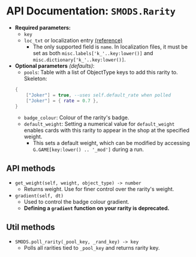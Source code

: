# API Documentation: `SMODS.Rarity`
- **Required parameters:**
    - `key`
    - `loc_txt` or localization entry [(reference)](https://github.com/Steamodded/smods/wiki/Localization)
        - The only supported field is `name`. In localization files, it must be set as both `misc.labels['k_'..key:lower()]` and `misc.dictionary['k_'..key:lower()]`.
- **Optional parameters** *(defaults)*:
    - `pools`: Table with a list of ObjectType keys to add this rarity to. Skeleton:
    ```lua
    {
        ["Joker"] = true, --uses self.default_rate when polled
        ["Joker"] = { rate = 0.7 },
    }
    ```
    - `badge_colour`: Colour of the rarity's badge.
    - `default_weight`: Setting a numerical value for `default_weight` enables cards with this rarity to appear in the shop at the specified weight.
        - This sets a default weight, which can be modified by accessing `G.GAME[key:lower() .. '_mod']` during a run.

## API methods
- `get_weight(self, weight, object_type) -> number`
    - Returns weight. Use for finer control over the rarity's weight. 
- `gradient(self, dt)`
    - Used to control the badge colour gradient.
    - **Defining a `gradient` function on your rarity is deprecated.**

## Util methods
- `SMODS.poll_rarity(_pool_key, _rand_key) -> key`
    - Polls all rarities tied to `_pool_key` and returns rarity key. 